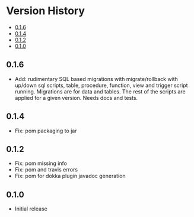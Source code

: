 # Version History

[TOC]: # " "

- [0.1.6](#016)
- [0.1.4](#014)
- [0.1.2](#012)
- [0.1.0](#010)


## 0.1.6

* Add: rudimentary SQL based migrations with migrate/rollback with up/down sql scripts, table,
  procedure, function, view and trigger script running. Migrations are for data and tables. The
  rest of the scripts are applied for a given version. Needs docs and tests.

## 0.1.4

* Fix: pom packaging to jar

## 0.1.2

* Fix: pom missing info
* Fix: pom and travis errors
* Fix: pom for dokka plugin javadoc generation

## 0.1.0

* Initial release

